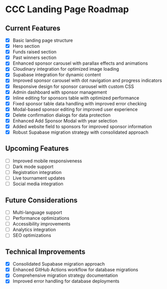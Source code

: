 # CCC Landing Page Roadmap

## Current Features
- [x] Basic landing page structure
- [x] Hero section
- [x] Funds raised section
- [x] Past winners section
- [x] Enhanced sponsor carousel with parallax effects and animations
- [x] Cloudinary integration for optimized image loading
- [x] Supabase integration for dynamic content
- [x] Improved sponsor carousel with dot navigation and progress indicators
- [x] Responsive design for sponsor carousel with custom CSS
- [x] Admin dashboard with sponsor management
- [x] Inline editing for sponsors table with optimized performance
- [x] Fixed sponsor table data handling with improved error checking
- [x] Modal-based sponsor editing for improved user experience
- [x] Delete confirmation dialogs for data protection
- [x] Enhanced Add Sponsor Modal with year selection
- [x] Added website field to sponsors for improved sponsor information
- [x] Robust Supabase migration strategy with consolidated approach

## Upcoming Features
- [ ] Improved mobile responsiveness
- [ ] Dark mode support
- [ ] Registration integration
- [ ] Live tournament updates
- [ ] Social media integration

## Future Considerations
- [ ] Multi-language support
- [ ] Performance optimizations
- [ ] Accessibility improvements
- [ ] Analytics integration
- [ ] SEO optimizations

## Technical Improvements
- [x] Consolidated Supabase migration approach
- [x] Enhanced GitHub Actions workflow for database migrations
- [x] Comprehensive migration strategy documentation
- [x] Improved error handling for database deployments
